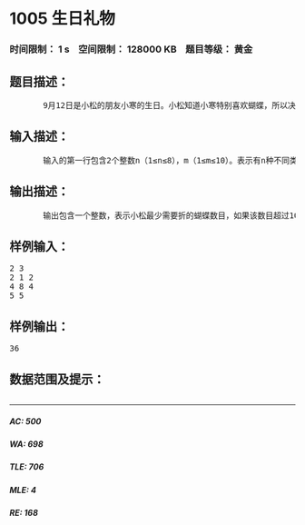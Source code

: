 # 1005 生日礼物   
### 时间限制： 1 s&nbsp;&nbsp;&nbsp;&nbsp;空间限制： 128000 KB&nbsp;&nbsp;&nbsp;&nbsp;题目等级： 黄金  
## 题目描述：  

<pre>
       9月12日是小松的朋友小寒的生日。小松知道小寒特别喜欢蝴蝶，所以决定折蝴蝶作为给小寒的生日礼物。他来到了PK大学最大的一家地下超市，在超市里，小松找到了n种可以用来折纸的本子。每种类型的本子里有若干不同颜色的纸若干张，当然同种类型的本子一定是完全一样的，而不同种类型的本子不一定完全不一样。他统计了一下，这里总共有n种不同类型的可以用来折纸的本子，每种本子各有bi本，所有的纸中有m种颜色是小寒所喜欢的颜色。小松希望他折的每种颜色的蝴蝶的数目是一样的。换句话说，小松必须折m*k只蝴蝶，其中k代表每种颜色蝴蝶的数目，这个数由小松自己来决定。但是小松又不能浪费纸，也就是说他买的本子中，只要是小寒喜欢的颜色的纸都要被折成蝴蝶。于是问题来了，每种类型的本子应该各买多少本，才能折出这m*k只蝴蝶呢？当然，由于小松是个很懒的人，他希望折的蝴蝶数目越少越好，只要表达了心意就可以了（也就是不能1只也不折）。而如果小松总共必须折1000只以上的蝴蝶才能满足要求，那么他就宁愿换一种礼物的方案了。
</pre>
  
  
## 输入描述：  

<pre>
       输入的第一行包含2个整数n（1≤n≤8），m（1≤m≤10）。表示有n种不同类型的本子和m种小寒喜欢的颜色。接下来一个n*m的矩阵。第i行第j列的整数aij表示在第i种类型的本子中包含小寒喜欢的颜色j的纸有aij（1≤aij≤100）张。再接下来的一排n个整数b1到bn，表示每种颜色的本子在超市中有多少本（1≤bi≤5）。
</pre>
  
  
## 输出描述：  

<pre>
       输出包含一个整数，表示小松最少需要折的蝴蝶数目，如果该数目超过1000，则输出”alternative!”。（由于可能存在多种买本子的方案，所以这里就不要求输出具体方案了）
</pre>
  
  
## 样例输入：  

<pre>
2 3
2 1 2
4 8 4
5 5
</pre>
  
  
## 样例输出：  

<pre>
36
</pre>
  
  
## 数据范围及提示：  

<pre>
</pre>
  
  
***  

##### AC: 500  
##### WA: 698  
##### TLE: 706  
##### MLE: 4  
##### RE: 168  
